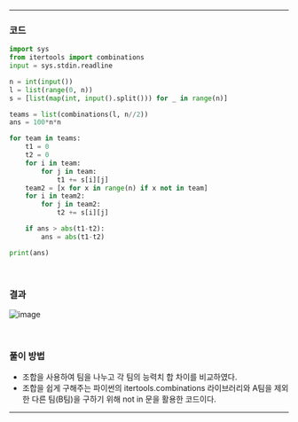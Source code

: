 ___
### 코드
```python
import sys
from itertools import combinations
input = sys.stdin.readline

n = int(input())
l = list(range(0, n))
s = [list(map(int, input().split())) for _ in range(n)]

teams = list(combinations(l, n//2))
ans = 100*n*n

for team in teams:
    t1 = 0
    t2 = 0
    for i in team:
        for j in team:
            t1 += s[i][j]
    team2 = [x for x in range(n) if x not in team] 
    for i in team2:
        for j in team2:
            t2 += s[i][j]

    if ans > abs(t1-t2):
        ans = abs(t1-t2)

print(ans)
```
<br>

### 결과
![image](https://user-images.githubusercontent.com/50696567/200481341-1c8ca534-8077-48bd-b67e-bba4a9e5dd64.png)

<br>

### 풀이 방법
- 조합을 사용하여 팀을 나누고 각 팀의 능력치 합 차이를 비교하였다.
- 조합을 쉽게 구해주는 파이썬의 itertools.combinations 라이브러리와 A팀을 제외한 다른 팀(B팀)을 구하기 위해 not in 문을 활용한 코드이다.
___
